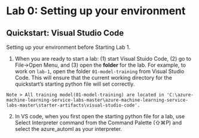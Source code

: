 # Lab 0: Setting up your environment

## Quickstart: Visual Studio Code

Setting up your environment before Starting Lab 1.

1. When you are ready to start a lab: (1) start Visual Stuido Code, (2) go to File->Open Menu, and (3) open the **folder** for the lab. For example, to work on `lab-1`, open the folder `01-model-training` from Visual Studio Code. This will ensure that the current working directory for the quickstart’s starting python file will set correctly. 

```
Note > All training model(01-model-training) are located in 'C:\azure-machine-learning-service-labs-master\azure-machine-learning-service-labs-master\starter-artifacts\visual-studio-code'.
```

2. In VS code, when you first open the starting python file for a lab, use Select Interpreter command from the Command Palette (⇧⌘P) and select the azure_automl as your interpreter.
